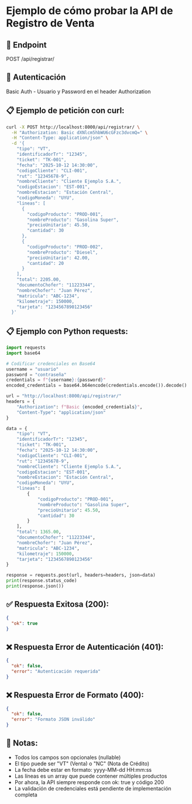 # Ejemplo de cómo probar la API de Registro de Venta

## 📍 Endpoint
POST /api/registrar/

## 🔐 Autenticación
Basic Auth - Usuario y Password en el header Authorization

## 📋 Ejemplo de petición con curl:

```bash
curl -X POST http://localhost:8000/api/registrar/ \
  -H "Authorization: Basic dXNlcm5hbWU6cGFzc3dvcmQ=" \
  -H "Content-Type: application/json" \
  -d '{
    "tipo": "VT",
    "identificadorTr": "12345",
    "ticket": "TK-001",
    "fecha": "2025-10-12 14:30:00",
    "codigoCliente": "CLI-001",
    "rut": "12345678-9",
    "nombreCliente": "Cliente Ejemplo S.A.",
    "codigoEstacion": "EST-001",
    "nombreEstacion": "Estación Central",
    "codigoMoneda": "UYU",
    "lineas": [
      {
        "codigoProducto": "PROD-001",
        "nombreProducto": "Gasolina Super",
        "precioUnitario": 45.50,
        "cantidad": 30
      },
      {
        "codigoProducto": "PROD-002",
        "nombreProducto": "Diesel",
        "precioUnitario": 42.00,
        "cantidad": 20
      }
    ],
    "total": 2205.00,
    "documentoChofer": "11223344",
    "nombreChofer": "Juan Pérez",
    "matricula": "ABC-1234",
    "kilometraje": 150000,
    "tarjeta": "1234567890123456"
  }'
```

## 📋 Ejemplo con Python requests:

```python
import requests
import base64

# Codificar credenciales en Base64
username = "usuario"
password = "contraseña"
credentials = f"{username}:{password}"
encoded_credentials = base64.b64encode(credentials.encode()).decode()

url = "http://localhost:8000/api/registrar/"
headers = {
    "Authorization": f"Basic {encoded_credentials}",
    "Content-Type": "application/json"
}

data = {
    "tipo": "VT",
    "identificadorTr": "12345",
    "ticket": "TK-001",
    "fecha": "2025-10-12 14:30:00",
    "codigoCliente": "CLI-001",
    "rut": "12345678-9",
    "nombreCliente": "Cliente Ejemplo S.A.",
    "codigoEstacion": "EST-001",
    "nombreEstacion": "Estación Central",
    "codigoMoneda": "UYU",
    "lineas": [
        {
            "codigoProducto": "PROD-001",
            "nombreProducto": "Gasolina Super",
            "precioUnitario": 45.50,
            "cantidad": 30
        }
    ],
    "total": 1365.00,
    "documentoChofer": "11223344",
    "nombreChofer": "Juan Pérez",
    "matricula": "ABC-1234",
    "kilometraje": 150000,
    "tarjeta": "1234567890123456"
}

response = requests.post(url, headers=headers, json=data)
print(response.status_code)
print(response.json())
```

## ✅ Respuesta Exitosa (200):
```json
{
  "ok": true
}
```

## ❌ Respuesta Error de Autenticación (401):
```json
{
  "ok": false,
  "error": "Autenticación requerida"
}
```

## ❌ Respuesta Error de Formato (400):
```json
{
  "ok": false,
  "error": "Formato JSON inválido"
}
```

## 📝 Notas:
- Todos los campos son opcionales (nullable)
- El tipo puede ser "VT" (Venta) o "NC" (Nota de Crédito)
- La fecha debe estar en formato: yyyy-MM-dd HH:mm:ss
- Las líneas es un array que puede contener múltiples productos
- Por ahora, la API siempre responde con ok: true y código 200
- La validación de credenciales está pendiente de implementación completa
